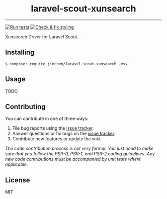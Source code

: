 <h1 align="center"> laravel-scout-xunsearch </h1>

---
[![Run tests](https://github.com/JimChenWYU/laravel-scout-xunsearch/actions/workflows/run-tests.yml/badge.svg)](https://github.com/JimChenWYU/laravel-scout-xunsearch/actions/workflows/run-tests.yml)
[![Check & fix styling](https://github.com/JimChenWYU/laravel-scout-xunsearch/actions/workflows/php-cs-fixer.yml/badge.svg)](https://github.com/JimChenWYU/laravel-scout-xunsearch/actions/workflows/php-cs-fixer.yml)

Xunsearch Driver for Laravel Scout..

## Installing

```shell
$ composer require jimchen/laravel-scout-xunsearch -vvv
```

## Usage

TODO

## Contributing

You can contribute in one of three ways:

1. File bug reports using the [issue tracker](https://github.com/JimChenWYU/laravel-scout-xunsearch/issues).
2. Answer questions or fix bugs on the [issue tracker](https://github.com/JimChenWYU/laravel-scout-xunsearch/issues).
3. Contribute new features or update the wiki.

_The code contribution process is not very formal. You just need to make sure that you follow the PSR-0, PSR-1, and PSR-2 coding guidelines. Any new code contributions must be accompanied by unit tests where applicable._

## License

MIT